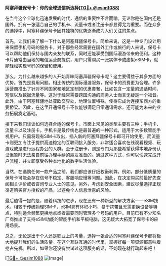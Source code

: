**阿塞拜疆保号卡：你的全球通信新选择[[TG💪+ @esim1088](https://t.me/s/esim1088)]**

在当今这个全球化迅速发展的时代，通信的重要性不言而喻。无论你是在国内还是国外，拥有一张适合自己的手机卡、流量卡或者注册卡都显得尤为重要。而在众多的选择中，阿塞拜疆保号卡因其独特的优势逐渐成为人们关注的焦点。

首先，让我们来了解一下什么是阿塞拜疆保号卡。简单来说，这是一种专门设计用来保留手机号码的服务卡。对于那些经常需要在国外工作或旅行的人来说，保号卡可以帮助他们保持与国内亲友的联系，同时还能享受到国际漫游带来的便利。这种卡片通常由当地的电信运营商提供，用户只需购买一张实体卡或虚拟eSIM卡，就能轻松实现号码的保留和使用。

那么，为什么越来越多的人开始青睐阿塞拜疆保号卡呢？这主要得益于其多方面的优势。首先是费用问题。相比传统的国际漫游服务，保号卡的资费更为合理。许多运营商推出了针对不同国家和地区定制的优惠套餐，比如包含一定量的通话时间、短信以及数据流量等。这对于经常需要跨国沟通的商务人士而言无疑是一个福音。此外，由于阿塞拜疆地处亚欧交界处，地理位置特殊，使得它成为连接东西方的重要桥梁。因此，在这里开通保号卡不仅能够满足日常通讯需求，还可能为未来的业务拓展奠定基础。

接下来我们谈谈如何选择合适的保号卡。市面上常见的类型主要有三种：手机卡、流量卡以及注册卡。手机卡是最传统也是最普遍的一种形式，适用于大多数智能手机用户。只需将现有SIM卡取出，插入新的阿塞拜疆保号卡即可开始使用。而流量卡则更加专注于提供高速稳定的互联网接入服务，非常适合喜欢在线观看视频、玩游戏或是进行远程办公的人群。至于注册卡，则是专门为那些希望获得本地身份认证但暂时无法亲自前往办理手续的朋友准备的。通过这种方式，你可以快速完成开户流程，并立即享受各种本地化的数字生活体验。

当然，在选购任何一款产品之前，我们都应该仔细权衡利弊。例如，部分低质量的保号卡可能会存在信号不稳定、客服响应慢等问题。因此，在决定购买前最好先查阅相关评价或者咨询专业人士的意见。另外，考虑到安全因素，建议尽量选择正规渠道购买官方授权的产品，以避免个人信息泄露的风险。

最后值得一提的是，随着科技的进步，现在还有一种新型的解决方案——eSIM技术。相较于传统物理SIM卡，eSIM具有体积小巧、易于携带且无需更换设备等特点，特别适合频繁更换地点或者需要同时管理多个号码的用户。目前已有不少知名厂商推出了支持eSIM功能的智能手机和平板电脑，这无疑大大拓宽了保号卡的应用场景。

总之，无论是出于个人还是职业上的考量，选择一张合适的阿塞拜疆保号卡都将极大地提升我们的生活质量。在这个互联互通的时代里，掌握好每一项资源都意味着抢占先机。所以，如果你还没有尝试过这项服务的话，不妨现在就行动起来吧！

[[TG💪+ @esim1088](https://t.me/s/esim1088) ![Image](https://i.postimg.cc/4NQfJmqS/Snipaste-2025-05-13-00-14-12.png)]